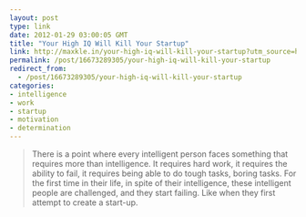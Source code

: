 ```yaml
---
layout: post
type: link
date: 2012-01-29 03:00:05 GMT
title: "Your High IQ Will Kill Your Startup"
link: http://maxkle.in/your-high-iq-will-kill-your-startup?utm_source=hackernewsletter&utm_medium=email
permalink: /post/16673289305/your-high-iq-will-kill-your-startup
redirect_from: 
  - /post/16673289305/your-high-iq-will-kill-your-startup
categories:
- intelligence
- work
- startup
- motivation
- determination
---
```

<blockquote>There is a point where every intelligent person faces something that requires more than intelligence. It requires hard work, it requires the ability to fail, it requires being able to do tough tasks, boring tasks. For the first time in their life, in spite of their intelligence, these intelligent people are challenged, and they start failing. Like when they first attempt to create a start-up.</blockquote>